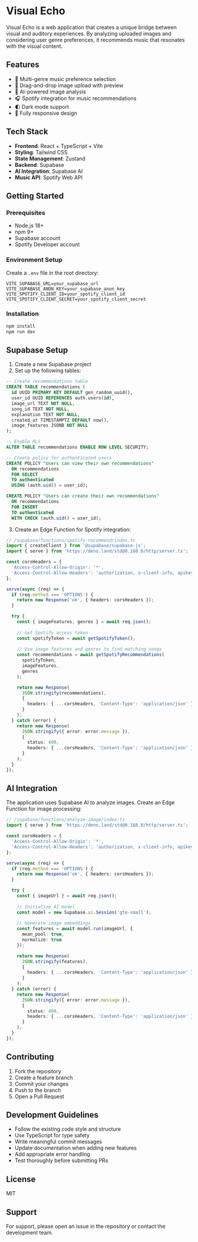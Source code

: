 # Visual Echo

Visual Echo is a web application that creates a unique bridge between visual and auditory experiences. By analyzing uploaded images and considering user genre preferences, it recommends music that resonates with the visual content.

## Features

- 🎵 Multi-genre music preference selection
- 📸 Drag-and-drop image upload with preview
- 🤖 AI-powered image analysis
- 🎧 Spotify integration for music recommendations
- 🌓 Dark mode support
- 📱 Fully responsive design

## Tech Stack

- **Frontend**: React + TypeScript + Vite
- **Styling**: Tailwind CSS
- **State Management**: Zustand
- **Backend**: Supabase
- **AI Integration**: Supabase AI
- **Music API**: Spotify Web API

## Getting Started

### Prerequisites

- Node.js 18+
- npm 9+
- Supabase account
- Spotify Developer account

### Environment Setup

Create a `.env` file in the root directory:

```env
VITE_SUPABASE_URL=your_supabase_url
VITE_SUPABASE_ANON_KEY=your_supabase_anon_key
VITE_SPOTIFY_CLIENT_ID=your_spotify_client_id
VITE_SPOTIFY_CLIENT_SECRET=your_spotify_client_secret
```

### Installation

```bash
npm install
npm run dev
```

## Supabase Setup

1. Create a new Supabase project
2. Set up the following tables:

```sql
-- Create recommendations table
CREATE TABLE recommendations (
  id UUID PRIMARY KEY DEFAULT gen_random_uuid(),
  user_id UUID REFERENCES auth.users(id),
  image_url TEXT NOT NULL,
  song_id TEXT NOT NULL,
  explanation TEXT NOT NULL,
  created_at TIMESTAMPTZ DEFAULT now(),
  image_features JSONB NOT NULL
);

-- Enable RLS
ALTER TABLE recommendations ENABLE ROW LEVEL SECURITY;

-- Create policy for authenticated users
CREATE POLICY "Users can view their own recommendations"
  ON recommendations
  FOR SELECT
  TO authenticated
  USING (auth.uid() = user_id);

CREATE POLICY "Users can create their own recommendations"
  ON recommendations
  FOR INSERT
  TO authenticated
  WITH CHECK (auth.uid() = user_id);
```

3. Create an Edge Function for Spotify integration:

```typescript
// /supabase/functions/spotify-recommend/index.ts
import { createClient } from '@supabase/supabase-js';
import { serve } from 'https://deno.land/std@0.168.0/http/server.ts';

const corsHeaders = {
  'Access-Control-Allow-Origin': '*',
  'Access-Control-Allow-Headers': 'authorization, x-client-info, apikey, content-type',
};

serve(async (req) => {
  if (req.method === 'OPTIONS') {
    return new Response('ok', { headers: corsHeaders });
  }

  try {
    const { imageFeatures, genres } = await req.json();
    
    // Get Spotify access token
    const spotifyToken = await getSpotifyToken();
    
    // Use image features and genres to find matching songs
    const recommendations = await getSpotifyRecommendations(
      spotifyToken,
      imageFeatures,
      genres
    );

    return new Response(
      JSON.stringify(recommendations),
      {
        headers: { ...corsHeaders, 'Content-Type': 'application/json' },
      }
    );
  } catch (error) {
    return new Response(
      JSON.stringify({ error: error.message }),
      {
        status: 400,
        headers: { ...corsHeaders, 'Content-Type': 'application/json' },
      }
    );
  }
});
```

## AI Integration

The application uses Supabase AI to analyze images. Create an Edge Function for image processing:

```typescript
// /supabase/functions/analyze-image/index.ts
import { serve } from 'https://deno.land/std@0.168.0/http/server.ts';

const corsHeaders = {
  'Access-Control-Allow-Origin': '*',
  'Access-Control-Allow-Headers': 'authorization, x-client-info, apikey, content-type',
};

serve(async (req) => {
  if (req.method === 'OPTIONS') {
    return new Response('ok', { headers: corsHeaders });
  }

  try {
    const { imageUrl } = await req.json();
    
    // Initialize AI model
    const model = new Supabase.ai.Session('gte-small');
    
    // Generate image embeddings
    const features = await model.run(imageUrl, {
      mean_pool: true,
      normalize: true
    });

    return new Response(
      JSON.stringify(features),
      {
        headers: { ...corsHeaders, 'Content-Type': 'application/json' },
      }
    );
  } catch (error) {
    return new Response(
      JSON.stringify({ error: error.message }),
      { 
        status: 400,
        headers: { ...corsHeaders, 'Content-Type': 'application/json' },
      }
    );
  }
});
```

## Contributing

1. Fork the repository
2. Create a feature branch
3. Commit your changes
4. Push to the branch
5. Open a Pull Request

## Development Guidelines

- Follow the existing code style and structure
- Use TypeScript for type safety
- Write meaningful commit messages
- Update documentation when adding new features
- Add appropriate error handling
- Test thoroughly before submitting PRs

## License

MIT

## Support

For support, please open an issue in the repository or contact the development team.